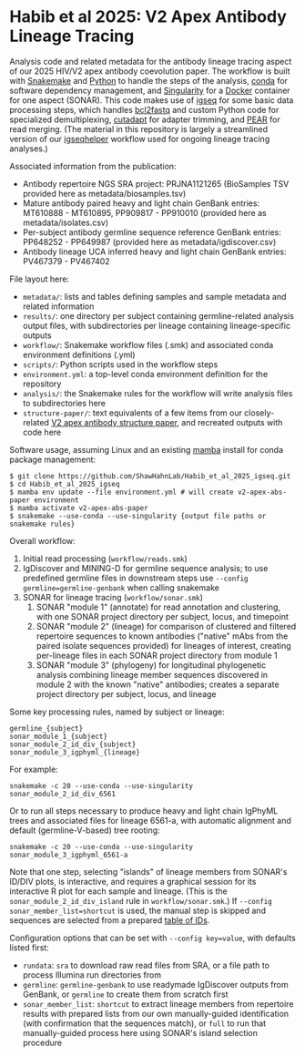 # Habib et al 2025: V2 Apex Antibody Lineage Tracing

Analysis code and related metadata for the antibody lineage tracing aspect of
our 2025 HIV/V2 apex antibody coevolution paper.  The workflow is built with
[Snakemake] and [Python] to handle the steps of the analysis, [conda] for
software dependency management, and [Singularity] for a [Docker] container for
one aspect (SONAR).  This code makes use of [igseq] for some basic data
processing steps, which handles [bcl2fastq] and custom Python code for
specialized demultiplexing, [cutadapt] for adapter trimming, and [PEAR] for
read merging.  (The material in this repository is largely a streamlined
version of our [igseqhelper] workflow used for ongoing lineage tracing
analyses.)

Associated information from the publication:

 * Antibody repertoire NGS SRA project: PRJNA1121265 (BioSamples TSV provided
   here as metadata/biosamples.tsv)
 * Mature antibody paired heavy and light chain GenBank entries: MT610888 -
   MT610895, PP909817 - PP910010 (provided here as metadata/isolates.csv)
 * Per-subject antibody germline sequence reference GenBank entries: PP648252 -
   PP649987 (provided here as metadata/igdiscover.csv)
 * Antibody lineage UCA inferred heavy and light chain GenBank entries:
   PV467379 - PV467402

File layout here:

 * `metadata/`: lists and tables defining samples and sample metadata and
   related information
 * `results/`: one directory per subject containing germline-related analysis
   output files, with subdirectories per lineage containing lineage-specific
   outputs
 * `workflow/`: Snakemake workflow files (.smk) and associated conda
   environment definitions (.yml)
 * `scripts/`: Python scripts used in the workflow steps
 * `environment.yml`: a top-level conda environment definition for the
   repository
 * `analysis/`: the Snakemake rules for the workflow will write analysis files
   to subdirectories here
 * `structure-paper/`: text equivalents of a few items from our closely-related
   [V2 apex antibody structure paper], and recreated outputs with code here

Software usage, assuming Linux and an existing [mamba] install for conda package
management:

    $ git clone https://github.com/ShawHahnLab/Habib_et_al_2025_igseq.git
    $ cd Habib_et_al_2025_igseq
    $ mamba env update --file environment.yml # will create v2-apex-abs-paper environment
    $ mamba activate v2-apex-abs-paper
    $ snakemake --use-conda --use-singularity {output file paths or snakemake rules}

Overall workflow:

 1. Initial read processing (`workflow/reads.smk`)
 2. IgDiscover and MINING-D for germline sequence analysis; to use predefined
    germline files in downstream steps use `--config germline=germline-genbank`
    when calling snakemake
 3. SONAR for lineage tracing (`workflow/sonar.smk`)
    1. SONAR "module 1" (annotate) for read annotation and clustering, with one
       SONAR project directory per subject, locus, and timepoint
    2. SONAR "module 2" (lineage) for comparison of clustered and filtered
       repertoire sequences to known antibodies ("native" mAbs from the paired
       isolate sequences provided) for lineages of interest, creating
       per-lineage files in each SONAR project directory from module 1
    3. SONAR "module 3" (phylogeny) for longitudinal phylogenetic analysis
       combining lineage member sequences discovered in module 2 with the
       known "native" antibodies; creates a separate project directory per
       subject, locus, and lineage

Some key processing rules, named by subject or lineage:

    germline_{subject}
    sonar_module_1_{subject}
    sonar_module_2_id_div_{subject}
    sonar_module_3_igphyml_{lineage}

For example:

    snakemake -c 20 --use-conda --use-singularity sonar_module_2_id_div_6561

Or to run all steps necessary to produce heavy and light chain IgPhyML trees
and associated files for lineage 6561-a, with automatic alignment and default
(germline-V-based) tree rooting:

    snakemake -c 20 --use-conda --use-singularity sonar_module_3_igphyml_6561-a

Note that one step, selecting "islands" of lineage members from SONAR's ID/DIV
plots, is interactive, and requires a graphical session for its interactive R
plot for each sample and lineage.  (This is the `sonar_module_2_id_div_island`
rule in `workflow/sonar.smk`.)  If `--config sonar_member_list=shortcut` is
used, the manual step is skipped and sequences are selected from a prepared
[table of IDs](workflow/lineage_member_ids.csv).

Configuration options that can be set with `--config key=value`, with defaults
listed first:

 * `rundata`: `sra` to download raw read files from SRA, or a file path to
   process Illumina run directories from
 * `germline`: `germline-genbank` to use readymade IgDiscover outputs from
   GenBank, or `germline` to create them from scratch first
 * `sonar_member_list`: `shortcut` to extract lineage members from repertoire
   results with prepared lists from our own manually-guided identification
   (with confirmation that the sequences match), or `full` to run that
   manually-guided process here using SONAR's island selection procedure

[Snakemake]: https://snakemake.readthedocs.io
[Python]: https://www.python.org
[conda]: https://conda.io
[Singularity]: https://github.com/sylabs/singularity
[Docker]: https://www.docker.com/
[igseqhelper]: https://github.com/shawhahnlab/igseqhelper
[igseq]: https://github.com/shawhahnlab/igseq
[mamba]: https://mamba.readthedocs.io
[bcl2fastq]: https://support.illumina.com/sequencing/sequencing_software/bcl2fastq-conversion-software.html
[cutadapt]: https://github.com/marcelm/cutadapt
[PEAR]: https://cme.h-its.org/exelixis/web/software/pear/doc.html
[V2 apex antibody structure paper]: https://doi.org/10.1084/jem.20250638
